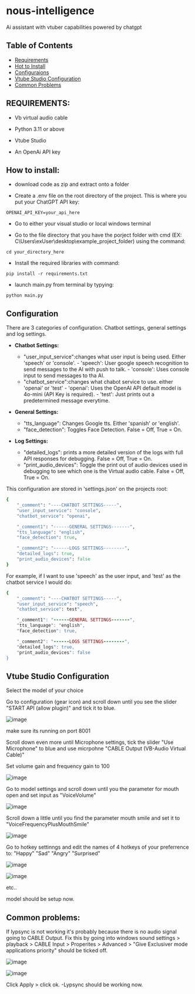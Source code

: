 # nous-intelligence
Ai assistant with vtuber capabilities powered by chatgpt

## Table of Contents 
- [Requirements](#requirements)
- [Hot to Install](#how-to-install)
- [Configuraions](#configuration)
- [Vtube Studio Configuration](#vtube-studio-configuration)
- [Common Problems](#common-problems)
  
## **REQUIREMENTS:**

- Vb virtual audio cable

- Python 3.11 or above

- Vtube Studio

- An OpenAi API key


## **How to install:**
- download code as zip and extract onto a folder

- Create a .env file on the root directory of the project. This is where you put your ChatGPT API key:
```
OPENAI_API_KEY=your_api_here
```

- Go to either your visual studio or local windows terminal

- Go to the file directory that you have the porject folder with cmd (EX: C\Users\exUser\desktop\example_project_folder) using the command: 
```
cd your_directory_here
```

- Install the required libraries with command: 
```
pip install -r requirements.txt
```

- launch main.py from terminal by typying: 
```
python main.py
```

## **Configuration**

There are 3 categories of configuration. Chatbot settings, general settings and log settings.

- **Chatbot Settings:**
     - "user_input_service":changes what user input is being used. Either 'speech' or 'console'.
            - 'speech': User google speech recognition to send messages to the AI with push to talk.
            - 'console': Uses console input to send messages to tha AI.
     - "chatbot_service":changes what chabot service to use. either 'openai' or 'test'
            - 'openai': Uses the OpenAI API default model is 4o-mini (API Key is required).
            - 'test': Just prints out a predetermined message everytime.

- **General Settings:**
     - "tts_language": Changes Google tts. Either 'spanish' or 'english'.
     - "face_detection": Toggles Face Detection. False = Off, True = On.

- **Log Settings:**
     - "detailed_logs": prints a more detailed version of the logs with full API responses for debugging. False = Off, True = On.
     - "print_audio_devices": Toggle the print out of audio devices used in debugging to see which one is the Virtual audio cable. False = Off, True = On.
  

This configuration are stored in 'settings.json' on the projects root:
``` ruby
{
    "_comment": "----CHATBOT SETTINGS-----",
    "user_input_service": "console",
    "chatbot_service": "openai",

    "_comment1": "------GENERAL SETTINGS-------",
    "tts_language": "english",
    "face_detection": true,

    "_comment2": "------LOGS SETTINGS--------",
    "detailed_logs": true,
    "print_audio_devices": false
}
```

For example, if I want to use 'speech' as the user input, and 'test' as the chatbot service I would do:
``` ruby
{
    "_comment": "----CHATBOT SETTINGS-----",
    "user_input_service": "speech",
    "chatbot_service": test",

    "_comment1": "------GENERAL SETTINGS-------",
    "tts_language": "english",
    "face_detection": true,

    "_comment2": "------LOGS SETTINGS--------",
    "detailed_logs": true,
    "print_audio_devices": false
}
```

## **Vtube Studio Configuration**

Select the model of your choice

Go to configuration (gear icon) and scroll down until you see the slider "START API (allow plugin)" and tick it to blue.

![image](https://github.com/user-attachments/assets/3bc1dde3-000e-4c75-9c45-0476dc317383)

make sure its running on port 8001

Scroll down even more until Microphone settings, tick the slider "Use Microphone" to blue and use micrpohne "CABLE Output (VB-Audio Virtual Cable)"

Set volume gain and frequency gain to 100

![image](https://github.com/user-attachments/assets/43424cd3-1a06-4528-b9fb-b60e95f67972)

Go to model settings and scroll down until you the parameter for mouth open and set input as "VoiceVolume"

![image](https://github.com/user-attachments/assets/d1941b2a-5eed-49ab-b007-76fff5cec6f0)

Scroll down a little until you find the parameter mouth smile and set it to "VoiceFrequencyPlusMouthSmile"

![image](https://github.com/user-attachments/assets/5ecac5dd-bb34-4141-9800-7ac5997dfa78)

Go to hotkey settinngs and edit the names of 4 hotkeys of your preferrence to: "Happy" "Sad" "Angry" "Surprised"

![image](https://github.com/user-attachments/assets/4cfcadab-8539-4ecb-8498-e8357219522c)

![image](https://github.com/user-attachments/assets/7ab75a14-9b0e-4f0e-8c28-6574e7f63bbe)

etc..

model should be setup now.


## **Common problems:**

If lypsync is not working it's probably because there is no audio signal going to CABLE Output. 
 Fix this by going into windows sound settings > playback > CABLE Input > Properites > Advanced > "Give Exclusiver mode applications priority" should be ticked off.
 
 ![image](https://github.com/user-attachments/assets/06163191-1136-4051-aed0-d2c807c7b087)

 ![image](https://github.com/user-attachments/assets/0ca08be1-9819-48ff-8e38-e37cac7410dc)

Click Apply > click ok.
-Lypsync should be working now.
 
